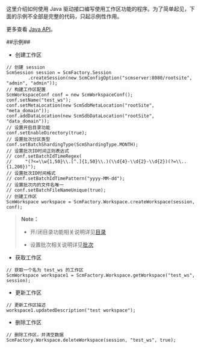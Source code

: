 这里介绍如何使用 Java 驱动接口编写使用工作区功能的程序。为了简单起见，下面的示例不全部是完整的代码，只起示例性作用。 


更多查看 [Java API][java_api]。

##示例##
* 创建工作区

```lang-javascript
// 创建 session
ScmSession session = ScmFactory.Session
        .createSession(new ScmConfigOption("scmserver:8080/rootsite", "admin", "admin"));
// 构建工作区配置
ScmWorkspaceConf conf = new ScmWorkspaceConf();
conf.setName("test_ws");
conf.setMetaLocation(new ScmSdbMetaLocation("rootSite", "meta_domain"));
conf.addDataLocation(new ScmSdbDataLocation("rootSite", "data_domain"));
// 设置开启目录功能
conf.setEnableDirectory(true);
// 设置批次分区类型
conf.setBatchShardingType(ScmShardingType.MONTH);
// 设置批次ID时间正则表达式
// conf.setBatchIdTimeRegex(
//     "(?<=\\w{1,50}\\.[^.]{1,50}\\.)(\\d{4}-\\d{2}-\\d{2})(?=\\..{1,200})");
// 设置批次ID时间格式
// conf.setBatchIdTimePattern("yyyy-MM-dd");
// 设置批次内的文件名唯一
// conf.setBatchFileNameUnique(true);
// 创建工作区
ScmWorkspace workspace = ScmFactory.Workspace.createWorkspace(session, conf);
```
>  **Note：**
>
>  * 开/闭目录功能相关说明详见[目录][directory]
>
>  * 设置批次相关说明详见[批次][batch]

* 获取工作区

```lang-javascript
// 获取一个名为 test_ws 的工作区
ScmWorkspace workspace1 = ScmFactory.Workspace.getWorkspace("test_ws", session);
```

* 更新工作区

```lang-javascript
// 更新工作区描述
workspace1.updatedDescription("test workspace");
```

* 删除工作区

```lang-javascript
// 删除工作区，并清空数据
ScmFactory.Workspace.deleteWorkspace(session, "test_ws", true);
```

[java_api]:api/java/html/index.html
[directory]:Architecture/Business_Concept/directory.md
[batch]:Architecture/Business_Concept/batch.md